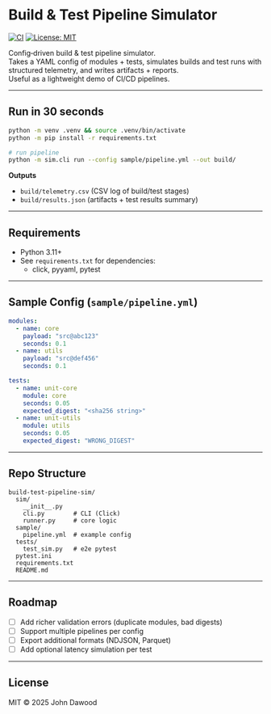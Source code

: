 # Build & Test Pipeline Simulator

[![CI](https://github.com/jdawood1/build-test-pipeline-sim/actions/workflows/ci.yml/badge.svg)](https://github.com/jdawood1/build-test-pipeline-sim/actions)
[![License: MIT](https://img.shields.io/badge/License-MIT-yellow.svg)](LICENSE)

Config‑driven build & test pipeline simulator.  
Takes a YAML config of modules + tests, simulates builds and test runs with structured telemetry, and writes artifacts + reports.  
Useful as a lightweight demo of CI/CD pipelines.

---

## Run in 30 seconds

```bash
python -m venv .venv && source .venv/bin/activate
python -m pip install -r requirements.txt

# run pipeline
python -m sim.cli run --config sample/pipeline.yml --out build/
```

**Outputs**
- `build/telemetry.csv` (CSV log of build/test stages)
- `build/results.json` (artifacts + test results summary)

---

## Requirements
- Python 3.11+
- See `requirements.txt` for dependencies:
  - click, pyyaml, pytest

---

## Sample Config (`sample/pipeline.yml`)

```yaml
modules:
  - name: core
    payload: "src@abc123"
    seconds: 0.1
  - name: utils
    payload: "src@def456"
    seconds: 0.1

tests:
  - name: unit-core
    module: core
    seconds: 0.05
    expected_digest: "<sha256 string>"
  - name: unit-utils
    module: utils
    seconds: 0.05
    expected_digest: "WRONG_DIGEST"
```

---

## Repo Structure
```
build-test-pipeline-sim/
  sim/
    __init__.py
    cli.py        # CLI (Click)
    runner.py     # core logic
  sample/
    pipeline.yml  # example config
  tests/
    test_sim.py   # e2e pytest
  pytest.ini
  requirements.txt
  README.md
```

---

## Roadmap
- [ ] Add richer validation errors (duplicate modules, bad digests)
- [ ] Support multiple pipelines per config
- [ ] Export additional formats (NDJSON, Parquet)
- [ ] Add optional latency simulation per test

---

## License
MIT © 2025 John Dawood
